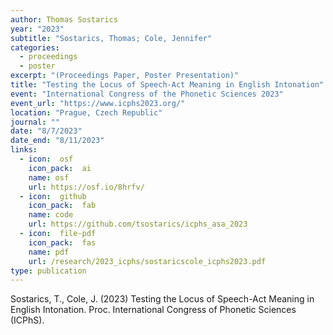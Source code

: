 ```yaml
---
author: Thomas Sostarics
year: "2023"
subtitle: "Sostarics, Thomas; Cole, Jennifer"
categories:
  - proceedings
  - poster
excerpt: "(Proceedings Paper, Poster Presentation)"
title: "Testing the Locus of Speech-Act Meaning in English Intonation"
event: "International Congress of the Phonetic Sciences 2023"
event_url: "https://www.icphs2023.org/"
location: "Prague, Czech Republic"
journal: ""
date: "8/7/2023"
date_end: "8/11/2023"
links:
  - icon:  osf
    icon_pack:  ai
    name: osf
    url: https://osf.io/8hrfv/
  - icon:  github
    icon_pack:  fab
    name: code
    url: https://github.com/tsostarics/icphs_asa_2023
  - icon:  file-pdf
    icon_pack:  fas
    name: pdf
    url: /research/2023_icphs/sostaricscole_icphs2023.pdf
type: publication
---
```


Sostarics, T., Cole, J. (2023) Testing the Locus of Speech-Act Meaning in English Intonation. Proc. International Congress of Phonetic Sciences (ICPhS).

